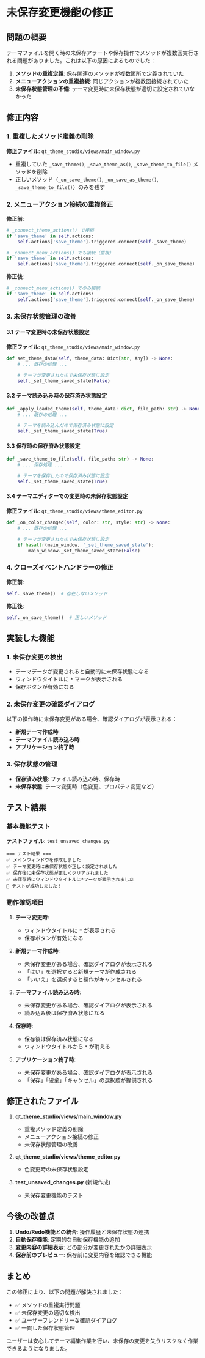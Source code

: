 # 未保存変更機能の修正

## 問題の概要

テーマファイルを開く時の未保存アラートや保存操作でメソッドが複数回実行される問題がありました。これは以下の原因によるものでした：

1. **メソッドの重複定義**: 保存関連のメソッドが複数箇所で定義されていた
2. **メニューアクションの重複接続**: 同じアクションが複数回接続されていた
3. **未保存状態管理の不備**: テーマ変更時に未保存状態が適切に設定されていなかった

## 修正内容

### 1. 重複したメソッド定義の削除

**修正ファイル**: `qt_theme_studio/views/main_window.py`

- 重複していた `_save_theme()`, `_save_theme_as()`, `_save_theme_to_file()` メソッドを削除
- 正しいメソッド（`_on_save_theme()`, `_on_save_as_theme()`, `_save_theme_to_file()`）のみを残す

### 2. メニューアクション接続の重複修正

**修正前**:
```python
# _connect_theme_actions() で接続
if 'save_theme' in self.actions:
    self.actions['save_theme'].triggered.connect(self._save_theme)

# _connect_menu_actions() でも接続（重複）
if 'save_theme' in self.actions:
    self.actions['save_theme'].triggered.connect(self._on_save_theme)
```

**修正後**:
```python
# _connect_menu_actions() でのみ接続
if 'save_theme' in self.actions:
    self.actions['save_theme'].triggered.connect(self._on_save_theme)
```

### 3. 未保存状態管理の改善

#### 3.1 テーマ変更時の未保存状態設定

**修正ファイル**: `qt_theme_studio/views/main_window.py`

```python
def set_theme_data(self, theme_data: Dict[str, Any]) -> None:
    # ... 既存の処理 ...

    # テーマが変更されたので未保存状態に設定
    self._set_theme_saved_state(False)
```

#### 3.2 テーマ読み込み時の保存済み状態設定

```python
def _apply_loaded_theme(self, theme_data: dict, file_path: str) -> None:
    # ... 既存の処理 ...

    # テーマを読み込んだので保存済み状態に設定
    self._set_theme_saved_state(True)
```

#### 3.3 保存時の保存済み状態設定

```python
def _save_theme_to_file(self, file_path: str) -> None:
    # ... 保存処理 ...

    # テーマを保存したので保存済み状態に設定
    self._set_theme_saved_state(True)
```

#### 3.4 テーマエディターでの変更時の未保存状態設定

**修正ファイル**: `qt_theme_studio/views/theme_editor.py`

```python
def _on_color_changed(self, color: str, style: str) -> None:
    # ... 既存の処理 ...

    # テーマが変更されたので未保存状態に設定
    if hasattr(main_window, '_set_theme_saved_state'):
        main_window._set_theme_saved_state(False)
```

### 4. クローズイベントハンドラーの修正

**修正前**:
```python
self._save_theme()  # 存在しないメソッド
```

**修正後**:
```python
self._on_save_theme()  # 正しいメソッド
```

## 実装した機能

### 1. 未保存変更の検出

- テーマデータが変更されると自動的に未保存状態になる
- ウィンドウタイトルに `*` マークが表示される
- 保存ボタンが有効になる

### 2. 未保存変更の確認ダイアログ

以下の操作時に未保存変更がある場合、確認ダイアログが表示される：

- **新規テーマ作成時**
- **テーマファイル読み込み時**
- **アプリケーション終了時**

### 3. 保存状態の管理

- **保存済み状態**: ファイル読み込み時、保存時
- **未保存状態**: テーマ変更時（色変更、プロパティ変更など）

## テスト結果

### 基本機能テスト

**テストファイル**: `test_unsaved_changes.py`

```
=== テスト結果 ===
✅ メインウィンドウを作成しました
✅ テーマ変更時に未保存状態が正しく設定されました
✅ 保存後に未保存状態が正しくクリアされました
✅ 未保存時にウィンドウタイトルに*マークが表示されました
🎉 テストが成功しました！
```

### 動作確認項目

1. **テーマ変更時**:
   - ウィンドウタイトルに `*` が表示される
   - 保存ボタンが有効になる

2. **新規テーマ作成時**:
   - 未保存変更がある場合、確認ダイアログが表示される
   - 「はい」を選択すると新規テーマが作成される
   - 「いいえ」を選択すると操作がキャンセルされる

3. **テーマファイル読み込み時**:
   - 未保存変更がある場合、確認ダイアログが表示される
   - 読み込み後は保存済み状態になる

4. **保存時**:
   - 保存後は保存済み状態になる
   - ウィンドウタイトルから `*` が消える

5. **アプリケーション終了時**:
   - 未保存変更がある場合、確認ダイアログが表示される
   - 「保存」「破棄」「キャンセル」の選択肢が提供される

## 修正されたファイル

1. **qt_theme_studio/views/main_window.py**
   - 重複メソッド定義の削除
   - メニューアクション接続の修正
   - 未保存状態管理の改善

2. **qt_theme_studio/views/theme_editor.py**
   - 色変更時の未保存状態設定

3. **test_unsaved_changes.py** (新規作成)
   - 未保存変更機能のテスト

## 今後の改善点

1. **Undo/Redo機能との統合**: 操作履歴と未保存状態の連携
2. **自動保存機能**: 定期的な自動保存機能の追加
3. **変更内容の詳細表示**: どの部分が変更されたかの詳細表示
4. **保存前のプレビュー**: 保存前に変更内容を確認できる機能

## まとめ

この修正により、以下の問題が解決されました：

- ✅ メソッドの重複実行問題
- ✅ 未保存変更の適切な検出
- ✅ ユーザーフレンドリーな確認ダイアログ
- ✅ 一貫した保存状態管理

ユーザーは安心してテーマ編集作業を行い、未保存の変更を失うリスクなく作業できるようになりました。
